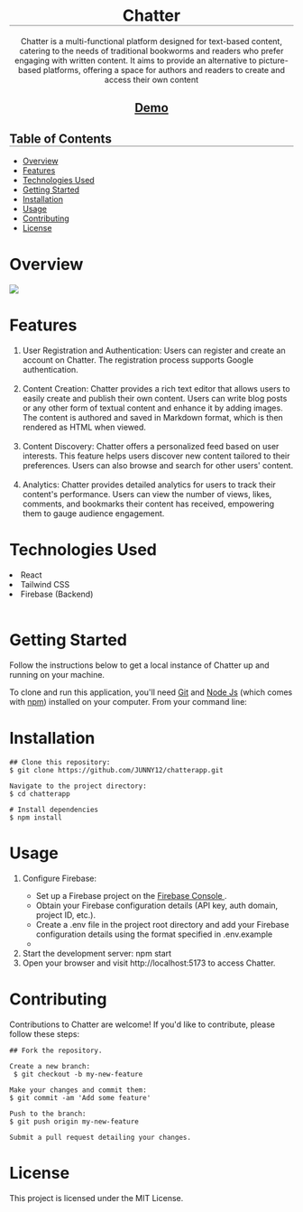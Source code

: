  <h1 align="center" style="border-bottom: 1px solid gray;">Chatter</h1>

<p align='center'>
Chatter is a multi-functional platform designed for text-based content, catering to the needs of traditional bookworms and readers who prefer engaging with written content. It aims to provide an alternative to picture-based platforms, offering a space for authors and readers to create and access their own content
</p>

<h2 align='center'>
<a href='https://chattermd.vercel.app/' > Demo</a>
</h2>

<h2 style="border-bottom: 1px solid gray;">Table of Contents</h2>
<ul>
    <li><a href="#Overview">Overview</a></li>
    <li><a href="#features">Features</a></li>
    <li><a href='#technologies'>Technologies Used</a></li>
    <li><a href ='#gettingStarted'>Getting Started</a></li>
    <li><a href="#installation">Installation</a></li>
    <li><a href="#usage">Usage</a></li>
    <li><a href="#contributing">Contributing</a></li>
    <li><a href="#license">License</a></li>
</ul>

<h1 id='overview'>Overview</h1>
<img src='./public/preview.png' /> <br/>

<h1 id='features'>Features</h1>
<ol>
    <li>
    User Registration and Authentication: Users can register and create an account on Chatter. The registration process supports Google authentication.
    </li> <br />
    <li>
    Content Creation: Chatter provides a rich text editor that allows users to easily create and publish their own content. Users can write blog posts or any other form of textual content and enhance it by adding images. The content is authored and saved in Markdown format, which is then rendered as HTML when viewed.
    </li> <br />
    <li>
    Content Discovery: Chatter offers a personalized feed based on user interests. This feature helps users discover new content tailored to their preferences. Users can also browse and search for other users' content.
    </li> <br/>
    <li>
    Analytics: Chatter provides detailed analytics for users to track their content's performance. Users can view the number of views, likes, comments, and bookmarks their content has received, empowering them to gauge audience engagement.
    </li>
</ol>

<h1 id='technologies'>Technologies Used</h1>
<li>React</li>
<li>Tailwind CSS</li> 
<li>Firebase (Backend)</li>  <br />





<h1 id='gettingStarted'>Getting Started</h1>

<p>
Follow the instructions below to get a local instance of Chatter up and running on your machine.
</p>

<p>
To clone and run this application, you'll need <a href='https://git-scm.com/'>Git</a> and <a href='https://nodejs.org/en/download/'>Node Js</a> (which comes with <a href='http://npmjs.com/'>npm</a>) installed on your computer. From your command line:
</p>

<h1 id='installation'>Installation</h1>

```
## Clone this repository:
$ git clone https://github.com/JUNNY12/chatterapp.git

Navigate to the project directory:
$ cd chatterapp

# Install dependencies
$ npm install

```

<h1 id='usage'>Usage</h1>

<ol>
    <li>
        Configure Firebase:
    </li>
    <ul>
        <li>
          Set up a Firebase project on the <a href='https://console.firebase.google.com/'>Firebase Console </a>.
        </li>
        <li>
        Obtain your Firebase configuration details (API key, auth domain, project ID, etc.).
        </li>
        <li>
        Create a .env file in the project root directory and add your Firebase configuration details using the format specified in .env.example
        <li>
    </ul>
    <li>
         Start the development server: npm start
    </li>
    <li>
        Open your browser and visit http://localhost:5173 to access Chatter.
    </li>
</ol>


<h1 id='contributing'>Contributing</h1>

<p>
Contributions to Chatter are welcome! If you'd like to contribute, please follow these steps:
</p>

```
## Fork the repository.

Create a new branch:
 $ git checkout -b my-new-feature

Make your changes and commit them: 
$ git commit -am 'Add some feature'

Push to the branch:
$ git push origin my-new-feature

Submit a pull request detailing your changes.
```
<h1 id='license'>License</h1>

This project is licensed under the MIT License.